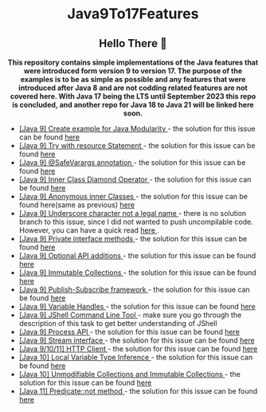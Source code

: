 <h1 align="center">Java9To17Features</h1>

<h2 align="center"> Hello There 👋 </h2>

<p align="center">
<b>
This repository contains simple implementations of the Java features that were 
introduced form version 9 to version 17. The purpose of the examples is to be as simple
as possible and any features that were introduced after Java 8 and are not codding related features
are not covered here.
With Java 17 being the LTS until September 2023 this repo is concluded, and another repo for Java 18 to Java 21 will be linked here soon.
</b>
</p>

<ul>
<li>
<a href="https://github.com/filipkule/Java9To17Features/issues/1">
[Java 9] Create example for Java Modularity
</a>
- the solution for this issue can be found 
<a href="https://github.com/filipkule/Java9To17Features/blob/main/mainModule/src/main/java/solutions/JavaModularity.java">
here
</a>
</li>
<li>
<a href="https://github.com/filipkule/Java9To17Features/issues/2">
[Java 9] Try with resource Statement
</a>
- the solution for this issue can be found 
<a href="https://github.com/filipkule/Java9To17Features/blob/main/mainModule/src/main/java/solutions/TryWithResourceStatement.java">
here
</a>
</li>
<li>
<a href="https://github.com/filipkule/Java9To17Features/issues/3">
[Java 9] @SafeVarargs annotation
</a>
- the solution for this issue can be found
<a href="https://github.com/filipkule/Java9To17Features/blob/main/mainModule/src/main/java/solutions/SafeVarargsAnnotation.java">
here
</a>
</li>
<li>
<a href="https://github.com/filipkule/Java9To17Features/issues/4">
[Java 9] Inner Class Diamond Operator
</a>
- the solution for this issue can be found 
<a href="https://github.com/filipkule/Java9To17Features/blob/main/mainModule/src/main/java/solutions/InnerClassDiamondOperator.java">
here
</a>
</li>
<li>
<a href="https://github.com/filipkule/Java9To17Features/issues/5">
[Java 9] Anonymous inner Classes
</a>
- the solution for this issue can be found here(same as previous) 
<a href="https://github.com/filipkule/Java9To17Features/blob/main/mainModule/src/main/java/solutions/InnerClassDiamondOperator.java">
here
</a>
</li>
<li>
<a href="https://github.com/filipkule/Java9To17Features/issues/6">
[Java 9] Underscore character not a legal name
</a>
- there is no solution branch to this issue, since I did not wanted to push uncompilable code.
However, you can have a quick read 
<a href="https://docs.oracle.com/javase/tutorial/java/nutsandbolts/variables.html">
here
</a>
.
</li>
<li>
<a href="https://github.com/filipkule/Java9To17Features/issues/7">
[Java 9] Private interface methods
</a>
- the solution for this issue can be found
<a href="https://github.com/filipkule/Java9To17Features/blob/main/mainModule/src/main/java/solutions/PrivateInterfaceMethods.java">
here
</a>
</li>
<li>
<a href="https://github.com/filipkule/Java9To17Features/issues/8">
[Java 9] Optional API additions
</a>
- the solution for this issue can be found
<a href="https://github.com/filipkule/Java9To17Features/blob/main/mainModule/src/main/java/solutions/OptionalApiAdditions.java">
here
</a>
</li>
<li>
<a href="https://github.com/filipkule/Java9To17Features/issues/9">
[Java 9] Immutable Collections
</a>
- the solution for this issue can be found
<a href="https://github.com/filipkule/Java9To17Features/blob/main/mainModule/src/main/java/solutions/ImmutableCollections.java">
here
</a>
</li>
<li>
<a href="https://github.com/filipkule/Java9To17Features/issues/10">
[Java 9] Publish-Subscribe framework
</a>
- the solution for this issue can be found
<a href="https://github.com/filipkule/Java9To17Features/blob/main/mainModule/src/main/java/solutions/PubSubFramework.java">
here
</a>
</li>
<li>
<a href="https://github.com/filipkule/Java9To17Features/issues/11">
[Java 9] Variable Handles
</a>
- the solution for this issue can be found
<a href="https://github.com/filipkule/Java9To17Features/blob/main/mainModule/src/main/java/solutions/VariableHandles.java">
here
</a>
</li>
<li>
<a href="https://github.com/filipkule/Java9To17Features/issues/12">
[Java 9] JShell Command Line Tool
</a>
- make sure you go through the description of this task to get better understanding of JShell
</li>
<li>
<a href="https://github.com/filipkule/Java9To17Features/issues/13">
[Java 9] Process API
</a>
- the solution for this issue can be found
<a href="https://github.com/filipkule/Java9To17Features/blob/main/mainModule/src/main/java/solutions/ProcessorApi.java">
here
</a>
</li>
<li>
<a href="https://github.com/filipkule/Java9To17Features/issues/15">
[Java 9] Stream interface
</a>
- the solution for this issue can be found 
<a href="https://github.com/filipkule/Java9To17Features/blob/main/mainModule/src/main/java/solutions/StreamInterface.java">
here
</a>
</li>
<li>
<a href="https://github.com/filipkule/Java9To17Features/issues/14">
[Java 9/10/11] HTTP Client
</a>
- the solution for this issue can be found 
<a href="https://github.com/filipkule/Java9To17Features/blob/main/mainModule/src/main/java/solutions/Java9HttpClient.java">
here
</a>
</li>
<li>
<a href="https://github.com/filipkule/Java9To17Features/issues/26">
[Java 10] Local Variable Type Inference
</a>
- the solution for this issue can be found
<a href="https://github.com/filipkule/Java9To17Features/blob/main/mainModule/src/main/java/solutions/LocalVarTypeInterface.java">
here
</a>
</li>
<li>
<a href="https://github.com/filipkule/Java9To17Features/issues/27">
[Java 10] Unmodifiable Collections and Immutable Collections
</a>
- the solution for this issue can be found 
<a href="https://github.com/filipkule/Java9To17Features/blob/main/mainModule/src/main/java/solutions/UnmodifiableImmutableCollections.java">
here
</a>
</li>
<li>
<a href="https://github.com/filipkule/Java9To17Features/issues/38">
[Java 11] Predicate::not method
</a>
- the solution for this issue can be found 
<a href="https://github.com/filipkule/Java9To17Features/blob/main/mainModule/src/main/java/solutions/PredicateNotMethod.java">
here
</a>
</li>
</ul>
